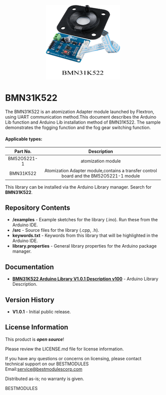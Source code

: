 <div align=center>
<img src="https://github.com/BestModules-Libraries/img/blob/main/BMN31K522_V1.0.png" width="240" height="240"> 
</div> 


BMN31K522 
===========================================================

The BMN31K522 is an atomization Adapter module launched by Flextron, using UART communication method.This document describes the Arduino Lib function and Arduino Lib installation method of BMN31K522. The sample demonstrates the fogging function and the fog gear switching function.

#### Applicable types:
<div align=center>

|Part No.   |Description                   |
|:---------:|:----------------------------:|
|BM52O5221-1|atomization module|
|BMN31K522  |Atomization Adapter module,contains a transfer control board and the BM52O5221-1 module|

</div> 

This library can be installed via the Arduino Library manager. Search for **BMN31K522**. 

Repository Contents
-------------------

* **/examples** - Example sketches for the library (.ino). Run these from the Arduino IDE. 
* **/src** - Source files for the library (.cpp, .h).
* **keywords.txt** - Keywords from this library that will be highlighted in the Arduino IDE. 
* **library.properties** - General library properties for the Arduino package manager. 

Documentation 
-------------------

* **[BMN31K522 Arduino Library V1.0.1 Description v100]( https://www.bestmodulescorp.com/bmn31k522.html#tab-product2 )** - Arduino Library Description.

Version History  
-------------------

* **V1.0.1** - Initial public release.

License Information
-------------------

This product is _**open source**_! 

Please review the LICENSE.md file for license information. 

If you have any questions or concerns on licensing, please contact technical support on our BESTMODULES Email:service@bestmodulescorp.com

Distributed as-is; no warranty is given.

BESTMODULES
